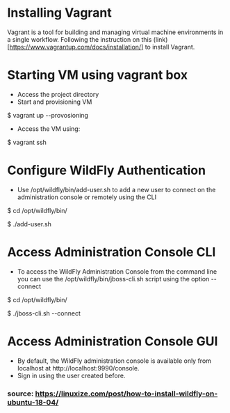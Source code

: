 # Installing Vagrant

Vagrant is a tool for building and managing virtual machine environments in a single workflow. 
Following the instruction on this (link)[https://www.vagrantup.com/docs/installation/] to install Vagrant. 

# Starting VM using vagrant box

- Access the project directory
- Start and provisioning VM
 
 $ vagrant up --provosioning

 - Access the VM using:
  
 $ vagrant ssh 

# Configure WildFly Authentication

 - Use /opt/wildfly/bin/add-user.sh to add a new user to connect on the administration console or remotely using the CLI

 $ cd /opt/wildfly/bin/
 
 $ ./add-user.sh

# Access Administration Console CLI

 - To access the WildFly Administration Console from the command line you can use the /opt/wildfly/bin/jboss-cli.sh script using the option --connect

 $ cd /opt/wildfly/bin/
 
 $ ./jboss-cli.sh --connect

# Access Administration Console GUI

- By default, the WildFly administration console is available only from localhost at http://localhost:9990/console.
- Sign in using the user created before.
 
### source: https://linuxize.com/post/how-to-install-wildfly-on-ubuntu-18-04/  
